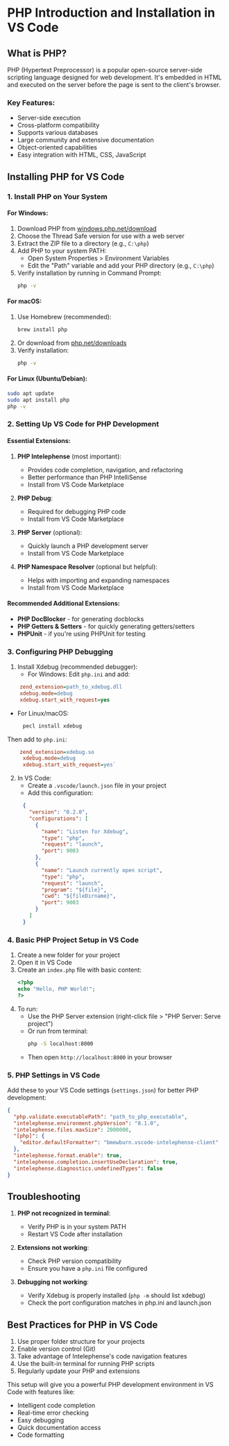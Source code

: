 # PHP Introduction and Installation in VS Code

## What is PHP?

PHP (Hypertext Preprocessor) is a popular open-source server-side scripting language designed for web development. It's embedded in HTML and executed on the server before the page is sent to the client's browser.

### Key Features:
- Server-side execution
- Cross-platform compatibility
- Supports various databases
- Large community and extensive documentation
- Object-oriented capabilities
- Easy integration with HTML, CSS, JavaScript

## Installing PHP for VS Code

### 1. Install PHP on Your System

#### For Windows:
1. Download PHP from [windows.php.net/download](https://windows.php.net/download)
2. Choose the Thread Safe version for use with a web server
3. Extract the ZIP file to a directory (e.g., `C:\php`)
4. Add PHP to your system PATH:
   - Open System Properties > Environment Variables
   - Edit the "Path" variable and add your PHP directory (e.g., `C:\php`)
5. Verify installation by running in Command Prompt:
   ```bash
   php -v
   ```

#### For macOS:
1. Use Homebrew (recommended):
   ```bash
   brew install php
   ```
2. Or download from [php.net/downloads](https://www.php.net/downloads)
3. Verify installation:
   ```bash
   php -v
   ```

#### For Linux (Ubuntu/Debian):
```bash
sudo apt update
sudo apt install php
php -v
```

### 2. Setting Up VS Code for PHP Development

#### Essential Extensions:
1. **PHP Intelephense** (most important):
   - Provides code completion, navigation, and refactoring
   - Better performance than PHP IntelliSense
   - Install from VS Code Marketplace

2. **PHP Debug**:
   - Required for debugging PHP code
   - Install from VS Code Marketplace

3. **PHP Server** (optional):
   - Quickly launch a PHP development server
   - Install from VS Code Marketplace

4. **PHP Namespace Resolver** (optional but helpful):
   - Helps with importing and expanding namespaces
   - Install from VS Code Marketplace

#### Recommended Additional Extensions:
- **PHP DocBlocker** - for generating docblocks
- **PHP Getters & Setters** - for quickly generating getters/setters
- **PHPUnit** - if you're using PHPUnit for testing

### 3. Configuring PHP Debugging

1. Install Xdebug (recommended debugger):
   - For Windows: Edit `php.ini` and add:
 ```ini
     zend_extension=path_to_xdebug.dll
     xdebug.mode=debug
     xdebug.start_with_request=yes
``` 
- For Linux/macOS:
```bash
     pecl install xdebug
```
Then add to `php.ini`:
```ini
	zend_extension=xdebug.so
     xdebug.mode=debug
     xdebug.start_with_request=yes`
```

2. In VS Code:
   - Create a `.vscode/launch.json` file in your project
   - Add this configuration:
```json
     {
       "version": "0.2.0",
       "configurations": [
         {
           "name": "Listen for Xdebug",
           "type": "php",
           "request": "launch",
           "port": 9003
         },
         {
           "name": "Launch currently open script",
           "type": "php",
           "request": "launch",
           "program": "${file}",
           "cwd": "${fileDirname}",
           "port": 9003
         }
       ]
     }
```

### 4. Basic PHP Project Setup in VS Code

1. Create a new folder for your project
2. Open it in VS Code
3. Create an `index.php` file with basic content:
   ```php
   <?php
   echo "Hello, PHP World!";
   ?>
   ```
4. To run:
   - Use the PHP Server extension (right-click file > "PHP Server: Serve project")
   - Or run from terminal:
     ```bash
     php -S localhost:8000
     ```
   - Then open `http://localhost:8000` in your browser

### 5. PHP Settings in VS Code

Add these to your VS Code settings (`settings.json`) for better PHP development:

```json
{
  "php.validate.executablePath": "path_to_php_executable",
  "intelephense.environment.phpVersion": "8.1.0",
  "intelephense.files.maxSize": 2000000,
  "[php]": {
    "editor.defaultFormatter": "bmewburn.vscode-intelephense-client"
  },
  "intelephense.format.enable": true,
  "intelephense.completion.insertUseDeclaration": true,
  "intelephense.diagnostics.undefinedTypes": false
}
```

## Troubleshooting

1. **PHP not recognized in terminal**:
   - Verify PHP is in your system PATH
   - Restart VS Code after installation

2. **Extensions not working**:
   - Check PHP version compatibility
   - Ensure you have a `php.ini` file configured

3. **Debugging not working**:
   - Verify Xdebug is properly installed (`php -m` should list xdebug)
   - Check the port configuration matches in php.ini and launch.json

## Best Practices for PHP in VS Code

1. Use proper folder structure for your projects
2. Enable version control (Git)
3. Take advantage of Intelephense's code navigation features
4. Use the built-in terminal for running PHP scripts
5. Regularly update your PHP and extensions

This setup will give you a powerful PHP development environment in VS Code with features like:
- Intelligent code completion
- Real-time error checking
- Easy debugging
- Quick documentation access
- Code formatting